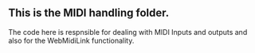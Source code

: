 ## This is the MIDI handling folder.
The code here is respnsible for dealing with MIDI Inputs and outputs
and also for the WebMidiLink functionality.